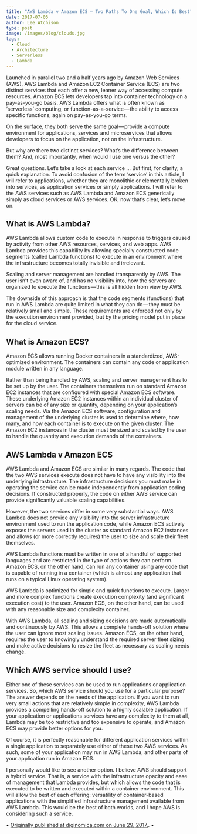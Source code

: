 ```yaml
---
title: "AWS Lambda v Amazon ECS — Two Paths To One Goal, Which Is Best?"
date: 2017-07-05
author: Lee Atchison
type: post
image: /images/blog/clouds.jpg
tags:
  - Cloud
  - Architecture
  - Serverless
  - Lambda
---
```

Launched in parallel two and a half years ago by Amazon Web Services (AWS), AWS Lambda and Amazon EC2 Container Service (ECS) are two distinct services that each offer a new, leaner way of accessing compute resources. Amazon ECS lets developers tap into container technology on a pay-as-you-go basis. AWS Lambda offers what is often known as ‘serverless’ computing, or function-as-a-service — the ability to access specific functions, again on pay-as-you-go terms.

<!--more-->

On the surface, they both serve the same goal — provide a compute environment for applications, services and microservices that allows developers to focus on the application, not on the infrastructure.

But why are there two distinct services? What’s the difference between them? And, most importantly, when would I use one versus the other?

Great questions. Let’s take a look at each service … But first, for clarity, a quick explanation. To avoid confusion of the term ‘service’ in this article, I will refer to applications, whether they are monolithic or elementally broken into services, as application services or simply applications. I will refer to the AWS services such as AWS Lambda and Amazon ECS generically simply as cloud services or AWS services. OK, now that’s clear, let’s move on.

## What is AWS Lambda?
AWS Lambda allows custom code to execute in response to triggers caused by activity from other AWS resources, services, and web apps. AWS Lambda provides this capability by allowing specially constructed code segments (called Lambda functions) to execute in an environment where the infrastructure becomes totally invisible and irrelevant.

Scaling and server management are handled transparently by AWS. The user isn’t even aware of, and has no visibility into, how the servers are organized to execute the functions — this is all hidden from view by AWS.

The downside of this approach is that the code segments (functions) that run in AWS Lambda are quite limited in what they can do — they must be relatively small and simple. These requirements are enforced not only by the execution environment provided, but by the pricing model put in place for the cloud service.

## What is Amazon ECS?
Amazon ECS allows running Docker containers in a standardized, AWS-optimized environment. The containers can contain any code or application module written in any language.

Rather than being handled by AWS, scaling and server management has to be set up by the user. The containers themselves run on standard Amazon EC2 instances that are configured with special Amazon ECS software. These underlying Amazon EC2 instances within an individual cluster of servers can be of any size or quantity, depending on your application’s scaling needs. Via the Amazon ECS software, configuration and management of the underlying cluster is used to determine where, how many, and how each container is to execute on the given cluster. The Amazon EC2 instances in the cluster must be sized and scaled by the user to handle the quantity and execution demands of the containers.

## AWS Lambda v Amazon ECS
AWS Lambda and Amazon ECS are similar in many regards. The code that the two AWS services execute does not have to have any visibility into the underlying infrastructure. The infrastructure decisions you must make in operating the service can be made independently from application coding decisions. If constructed properly, the code on either AWS service can provide significantly valuable scaling capabilities.

However, the two services differ in some very substantial ways. AWS Lambda does not provide any visibility into the server infrastructure environment used to run the application code, while Amazon ECS actively exposes the servers used in the cluster as standard Amazon EC2 instances and allows (or more correctly requires) the user to size and scale their fleet themselves.

AWS Lambda functions must be written in one of a handful of supported languages and are restricted in the type of actions they can perform. Amazon ECS, on the other hand, can run any container using any code that is capable of running in a container (which is almost any application that runs on a typical Linux operating system).

AWS Lambda is optimized for simple and quick functions to execute. Larger and more complex functions create execution complexity (and significant execution cost) to the user. Amazon ECS, on the other hand, can be used with any reasonable size and complexity container.

With AWS Lambda, all scaling and sizing decisions are made automatically and continuously by AWS. This allows a complete hands-off solution where the user can ignore most scaling issues. Amazon ECS, on the other hand, requires the user to knowingly understand the required server fleet sizing and make active decisions to resize the fleet as necessary as scaling needs change.

## Which AWS service should I use?
Either one of these services can be used to run applications or application services. So, which AWS service should you use for a particular purpose? The answer depends on the needs of the application. If you want to run very small actions that are relatively simple in complexity, AWS Lambda provides a compelling hands-off solution to a highly scalable application. If your application or applications services have any complexity to them at all, Lambda may be too restrictive and too expensive to operate, and Amazon ECS may provide better options for you.

Of course, it is perfectly reasonable for different application services within a single application to separately use either of these two AWS services. As such, some of your application may run in AWS Lambda, and other parts of your application run in Amazon ECS.

I personally would like to see another option. I believe AWS should support a hybrid service. That is, a service with the infrastructure opacity and ease of management that Lambda provides, but which allows the code that is executed to be written and executed within a container environment. This will allow the best of each offering: versatility of container-based applications with the simplified infrastructure management available from AWS Lambda. This would be the best of both worlds, and I hope AWS is considering such a service.

&bull; <a href="http://diginomica.com/2017/06/29/aws-lambda-amazon-ecs-two-paths-one-goal-which-best/" target="_blank">Originally published at diginomica.com on June 29, 2017.</a>. &bull;


